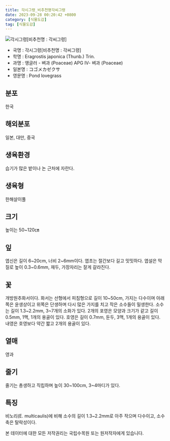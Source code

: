 ```yaml
---
title: 각시그령_비추천명각씨그령
date: 2023-09-28 00:20:42 +0800
category: [식물도감]
tag: [식물도감]
---
```




![각시그령[비추천명 : 각씨그령]](/fileUpload/plants/basic/Gramineae/Eragrostis/14453/14453_1_th2.jpg)
- 국명 : 각시그령[비추천명 : 각씨그령]
- 학명 : Eragrostis japonica (Thunb.) Trin.
- 과명 : 앵글러 - 벼과 (Poaceae) APG Ⅳ- 벼과 (Poaceae)
- 일본명 : コゴメカゼクサ
- 영문명 : Pond lovegrass


## 분포
한국
## 해외분포
일본, 대만, 중국
## 생육환경
습기가 많은 밭이나 논 근처에 자란다.
## 생육형
한해살이풀
## 크기
높이는 50~120㎝
## 잎
엽신은 길이 6~20cm, 너비 2~6mm이다. 엽초는 절간보다 길고 밋밋하다. 엽설은 막질로 높이 0.3~0.6mm, 재두, 가장자리는 잘게 갈라진다.
## 꽃
개방원추화서이다. 화서는 선형에서 피침형으로 길이 10~50cm, 가지는 다수이며 아래쪽은 윤생상이고 위쪽은 단생하며 다시 많은 가지를 치고 작은 소수들이 밀생한다. 소수는 길이 1.3~2.2mm, 3~7개의 소화가 있다. 2개의 포영은 모양과 크기가 같고 길이 0.5mm, 1맥, 1개의 용골이 있다. 호영은 길이 0.7mm, 둔두, 3맥, 1개의 용골이 있다. 내영은 호영보다 약간 짧고 2개의 용골이 있다.
## 열매
영과
## 줄기
줄기는 총생하고 직립하며 높이 30~100cm, 3~4마디가 있다.
## 특징
비노리(E. multicaulis)에 비해 소수의 길이 1.3~2.2mm로 아주 작으며 다수이고, 소수축은 탈락성이다.






본 데이터에 대한 모든 저작권리는 국립수목원 또는 원저작자에게 있습니다.
